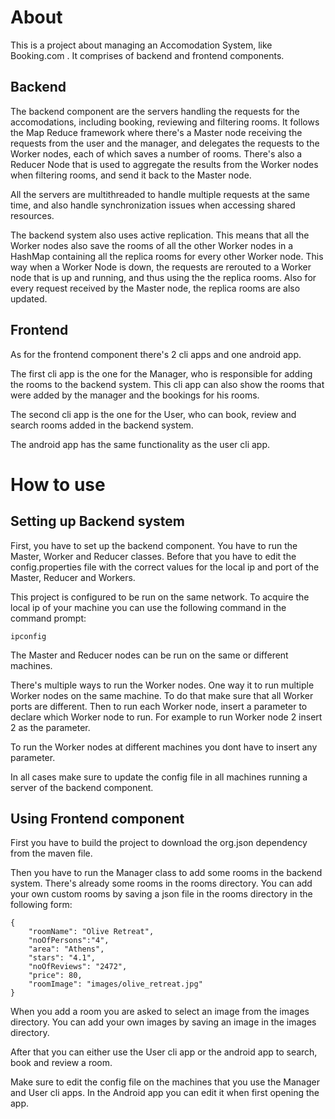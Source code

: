 # About

This is a project about managing an Accomodation System, like Booking.com . It comprises of backend and frontend components. 

## Backend
The backend component are the servers handling the requests for the accomodations, including booking, reviewing and filtering rooms. It follows the Map Reduce framework where there's a Master node receiving the requests from the user and the manager, and delegates the requests to the Worker nodes, each of which saves a number of rooms. There's also a Reducer Node that is used to aggregate the results from the Worker nodes when filtering rooms, and send it back to the Master node.

All the servers are multithreaded to handle multiple requests at the same time, and also handle synchronization issues when accessing shared resources.

The backend system also uses active replication. This means that all the Worker nodes also save the rooms of all the other Worker nodes in a HashMap containing all the replica rooms for every other Worker node. This way when a Worker Node is down, the requests are rerouted to a Worker node that is up and running, and thus using the the replica rooms. Also for every request received by the Master node, the replica rooms are also updated.


## Frontend

As for the frontend component there's 2 cli apps and one android app.

The first cli app is the one for the Manager, who is responsible for adding the rooms to the backend system. This cli app can also show the rooms that were added by the manager and the bookings for his rooms.

The second cli app is the one for the User, who can book, review and search rooms added in the backend system.

The android app has the same functionality as the user cli app.


# How to use

## Setting up Backend system
First, you have to set up the backend component. You have to run the Master, Worker and Reducer classes. Before that you have to edit the config.properties file with the correct values for the local ip and port of the Master, Reducer and Workers. 

This project is configured to be run on the same network. To acquire the local ip of your machine you can use the following command in the command prompt:

```
ipconfig
```

The Master and Reducer nodes can be run on the same or different machines.

There's multiple ways to run the Worker nodes. One way it to run multiple Worker nodes on the same machine. To do that make sure that all Worker ports are different. Then to run each Worker node, insert a parameter to declare which Worker node to run. For example to run Worker node 2 insert 2 as the parameter.

To run the Worker nodes at different machines you dont have to insert any parameter.

In all cases make sure to update the config file in all machines running a server of the backend component.

## Using Frontend component
First you have to build the project to download the org.json dependency from the maven file.

Then you have to run the Manager class to add some rooms in the backend system. There's already some rooms in the rooms directory. You can add your own custom rooms by saving a json file in the rooms directory in the following form:

```
{
	"roomName": "Olive Retreat",
	"noOfPersons":"4",
	"area": "Athens",
	"stars": "4.1",
	"noOfReviews": "2472",
	"price": 80,
	"roomImage": "images/olive_retreat.jpg"
}
```

When you add a room you are asked to select an image from the images directory. You can add your own images by saving an image in the images directory.

After that you can either use the User cli app or the android app to search, book and review a room.

Make sure to edit the config file on the machines that you use the Manager and User cli apps. In the Android app you can edit it when first opening the app.